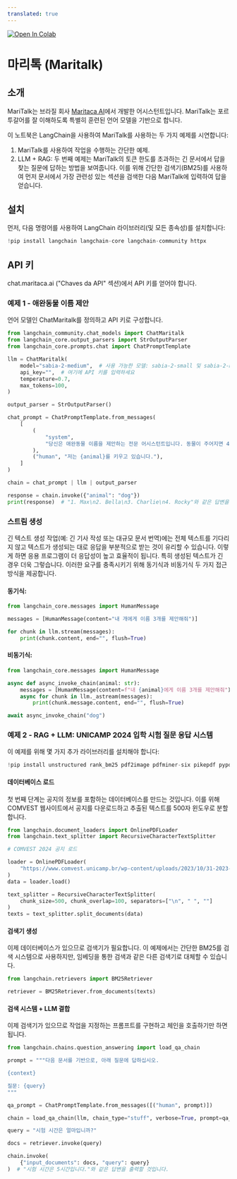 ```yaml
---
translated: true
---
```


<a href="https://colab.research.google.com/github/langchain-ai/langchain/blob/master/docs/docs/integrations/chat/maritalk.ipynb" target="_parent"><img src="https://colab.research.google.com/assets/colab-badge.svg" alt="Open In Colab"/></a>

# 마리톡 (Maritalk)

## 소개

MariTalk는 브라질 회사 [Maritaca AI](https://www.maritaca.ai)에서 개발한 어시스턴트입니다. MariTalk는 포르투갈어를 잘 이해하도록 특별히 훈련된 언어 모델을 기반으로 합니다.

이 노트북은 LangChain을 사용하여 MariTalk를 사용하는 두 가지 예제를 시연합니다:

1. MariTalk를 사용하여 작업을 수행하는 간단한 예제.
2. LLM + RAG: 두 번째 예제는 MariTalk의 토큰 한도를 초과하는 긴 문서에서 답을 찾는 질문에 답하는 방법을 보여줍니다. 이를 위해 간단한 검색기(BM25)를 사용하여 먼저 문서에서 가장 관련성 있는 섹션을 검색한 다음 MariTalk에 입력하여 답을 얻습니다.

## 설치

먼저, 다음 명령어를 사용하여 LangChain 라이브러리(및 모든 종속성)를 설치합니다:

```python
!pip install langchain langchain-core langchain-community httpx
```

## API 키

chat.maritaca.ai ("Chaves da API" 섹션)에서 API 키를 얻어야 합니다.

### 예제 1 - 애완동물 이름 제안

언어 모델인 ChatMaritalk를 정의하고 API 키로 구성합니다.

```python
from langchain_community.chat_models import ChatMaritalk
from langchain_core.output_parsers import StrOutputParser
from langchain_core.prompts.chat import ChatPromptTemplate

llm = ChatMaritalk(
    model="sabia-2-medium",  # 사용 가능한 모델: sabia-2-small 및 sabia-2-medium
    api_key="",  # 여기에 API 키를 입력하세요
    temperature=0.7,
    max_tokens=100,
)

output_parser = StrOutputParser()

chat_prompt = ChatPromptTemplate.from_messages(
    [
        (
            "system",
            "당신은 애완동물 이름을 제안하는 전문 어시스턴트입니다. 동물이 주어지면 4개의 이름을 제안해야 합니다.",
        ),
        ("human", "저는 {animal}를 키우고 있습니다."),
    ]
)

chain = chat_prompt | llm | output_parser

response = chain.invoke({"animal": "dog"})
print(response)  # "1. Max\n2. Bella\n3. Charlie\n4. Rocky"와 같은 답변을 출력할 것입니다.
```

### 스트림 생성

긴 텍스트 생성 작업(예: 긴 기사 작성 또는 대규모 문서 번역)에는 전체 텍스트를 기다리지 않고 텍스트가 생성되는 대로 응답을 부분적으로 받는 것이 유리할 수 있습니다. 이렇게 하면 응용 프로그램이 더 응답성이 높고 효율적이 됩니다. 특히 생성된 텍스트가 긴 경우 더욱 그렇습니다. 이러한 요구를 충족시키기 위해 동기식과 비동기식 두 가지 접근 방식을 제공합니다.

#### 동기식:

```python
from langchain_core.messages import HumanMessage

messages = [HumanMessage(content="내 개에게 이름 3개를 제안해줘")]

for chunk in llm.stream(messages):
    print(chunk.content, end="", flush=True)
```

#### 비동기식:

```python
from langchain_core.messages import HumanMessage

async def async_invoke_chain(animal: str):
    messages = [HumanMessage(content=f"내 {animal}에게 이름 3개를 제안해줘")]
    async for chunk in llm._astream(messages):
        print(chunk.message.content, end="", flush=True)

await async_invoke_chain("dog")
```

### 예제 2 - RAG + LLM: UNICAMP 2024 입학 시험 질문 응답 시스템

이 예제를 위해 몇 가지 추가 라이브러리를 설치해야 합니다:

```python
!pip install unstructured rank_bm25 pdf2image pdfminer-six pikepdf pypdf unstructured_inference fastapi kaleido uvicorn "pillow<10.1.0" pillow_heif -q
```

#### 데이터베이스 로드

첫 번째 단계는 공지의 정보를 포함하는 데이터베이스를 만드는 것입니다. 이를 위해 COMVEST 웹사이트에서 공지를 다운로드하고 추출된 텍스트를 500자 윈도우로 분할합니다.

```python
from langchain.document_loaders import OnlinePDFLoader
from langchain.text_splitter import RecursiveCharacterTextSplitter

# COMVEST 2024 공지 로드

loader = OnlinePDFLoader(
    "https://www.comvest.unicamp.br/wp-content/uploads/2023/10/31-2023-Dispoe-sobre-o-Vestibular-Unicamp-2024_com-retificacao.pdf"
)
data = loader.load()

text_splitter = RecursiveCharacterTextSplitter(
    chunk_size=500, chunk_overlap=100, separators=["\n", " ", ""]
)
texts = text_splitter.split_documents(data)
```

#### 검색기 생성

이제 데이터베이스가 있으므로 검색기가 필요합니다. 이 예제에서는 간단한 BM25를 검색 시스템으로 사용하지만, 임베딩을 통한 검색과 같은 다른 검색기로 대체할 수 있습니다.

```python
from langchain.retrievers import BM25Retriever

retriever = BM25Retriever.from_documents(texts)
```

#### 검색 시스템 + LLM 결합

이제 검색기가 있으므로 작업을 지정하는 프롬프트를 구현하고 체인을 호출하기만 하면 됩니다.

```python
from langchain.chains.question_answering import load_qa_chain

prompt = """다음 문서를 기반으로, 아래 질문에 답하십시오.

{context}

질문: {query}
"""

qa_prompt = ChatPromptTemplate.from_messages([("human", prompt)])

chain = load_qa_chain(llm, chain_type="stuff", verbose=True, prompt=qa_prompt)

query = "시험 시간은 얼마입니까?"

docs = retriever.invoke(query)

chain.invoke(
    {"input_documents": docs, "query": query}
)  # "시험 시간은 5시간입니다."와 같은 답변을 출력할 것입니다.
```